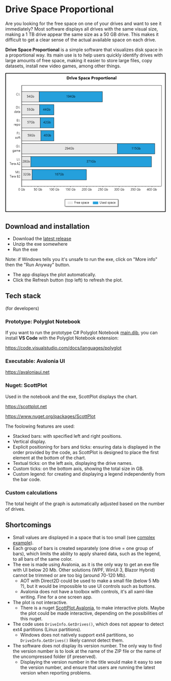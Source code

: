# Drive Space Proportional
Are you looking for the free space on one of your drives and want to see it immediately?
Most software displays all drives with the same visual size, making a 1 TB drive appear the same size as a 50 GB drive. This makes it difficult to get a clear sense of the actual available space on each drive.

**Drive Space Proportional** is a simple software that visualizes disk space in a proportional way. Its main use is to help users quickly identify drives with large amounts of free space, making it easier to store large files, copy datasets, install new video games, among other things.

![](image/clean.png)

## Download and installation

* Download the [latest release](https://github.com/marckruzik/Proportional_Drive_Space/releases)
* Unzip the exe somewhere
* Run the exe

Note: if Windows tells you it's unsafe to run the exe, click on "More info" then the "Run Anyway" button.

* The app displays the plot automatically.
* Click the Refresh button (top left) to refresh the plot.

## Tech stack

(for developers)

### Prototype: Polyglot Notebook
If you want to run the prototype C# Polyglot Notebook [main.dib](./main.dib), you can install **VS Code** with the Polyglot Notebook extension:

https://code.visualstudio.com/docs/languages/polyglot

### Executable: Avalonia UI

https://avaloniaui.net

### Nuget: ScottPlot
Used in the notebook and the exe, ScottPlot displays the chart.

https://scottplot.net

https://www.nuget.org/packages/ScottPlot

The foolowing features are used:

* Stacked bars: with specified left and right positions.
* Vertical display.
* Explicit positioning for bars and ticks: ensuring data is displayed in the order provided by the code, as ScottPlot is designed to place the first element at the bottom of the chart.
* Textual ticks: on the left axis, displaying the drive names.
* Custom ticks: on the bottom axis, showing the total size in GB.
* Custom legend: for creating and displaying a legend independently from the bar code.

### Custom calculations
The total height of the graph is automatically adjusted based on the number of drives.

## Shortcomings
* Small values are displayed in a space that is too small (see [complex example](image/complex.png)).
* Each group of bars is created separately (one drive = one group of bars), which limits the ability to apply shared data, such as the legend, to all bars of the same color.
* The exe is made using Avalonia, as it is the only way to get an exe file with UI below 20 Mb. Other solutions (WPF, WinUI 3, Blazor Hybrid) cannot be trimmed or are too big (around 70-120 Mb).
  * AOT with Direct2D could be used to make a small file (below 5 Mb ?), but it would be impossible to use UI controls such as buttons.
  * Avalonia does not have a toolbox with controls, it's all xaml-like writing. Fine for a one screen app.
* The plot is not interactive.
  * There is a nuget [ScottPlot.Avalonia](https://www.nuget.org/packages/ScottPlot.Avalonia), to make interactive plots. Maybe the plot could be made interactive, depending on the possibilities of this nuget.
* The code uses `DriveInfo.GetDrives()`, which does not appear to detect ext4 partitions (Linux partitions).
  * Windows does not natively support ext4 partitions, so `DriveInfo.GetDrives()` likely cannot detect them.
* The software does not display its version number. The only way to find the version number is to look at the name of the ZIP file or the name of the uncompressed folder (if preserved).
  * Displaying the version number in the title would make it easy to see the version number, and ensure that users are running the latest version when reporting problems.
